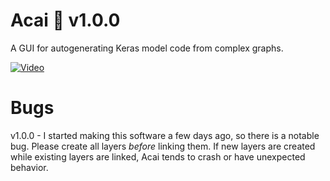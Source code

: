 # Acai 🍇 v1.0.0
A GUI for autogenerating Keras model code from complex graphs.

[![Video](https://img.youtube.com/vi/XHMjLk-oB7k/0.jpg)](https://www.youtube.com/watch?v=XHMjLk-oB7k)

# Bugs
v1.0.0 - I started making this software a few days ago, so there is a notable bug. Please create all layers *before* linking them. If new layers are created while existing layers are linked, Acai tends to crash or have unexpected behavior.
